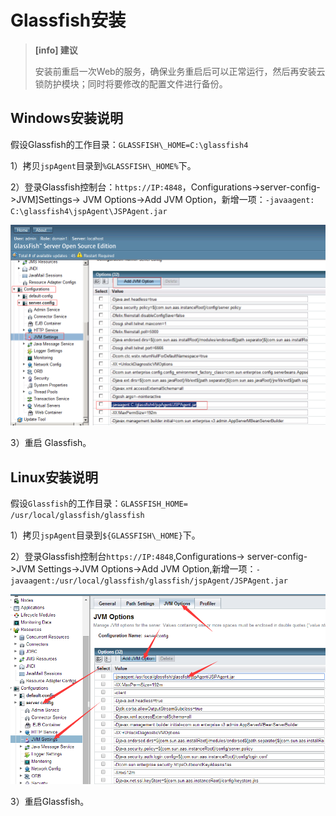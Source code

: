 # Glassfish安装
>**[info] 建议**
>
>安装前重启一次Web的服务，确保业务重启后可以正常运行，然后再安装云锁防护模块；同时将要修改的配置文件进行备份。

## Windows安装说明
假设Glassfish的工作目录：`GLASSFISH\_HOME=C:\glassfish4`

1）拷贝`jspAgent`目录到`%GLASSFISH\_HOME%`下。

2）登录Glassfish控制台：`https://IP:4848`，Configurations-&gt;server-config-&gt;JVM]Settings-&gt; JVM Options-&gt;Add JVM Option，新增一项：`-javaagent: C:\glassfish4\jspAgent\JSPAgent.jar`

![](/assets/GlassfishW.png)

3）重启 Glassfish。

## Linux安装说明

假设`Glassfish`的工作目录：`GLASSFISH_HOME= /usr/local/glassfish/glassfish`

1）拷贝`jspAgent`目录到`${GLASSFISH\_HOME}`下。

2）登录Glassfish控制台`https://IP:4848`,Configurations-&gt; server-config-&gt;JVM Settings-&gt;JVM Options-&gt;Add JVM Option,新增一项：`-javaagent:/usr/local/glassfish/glassfish/jspAgent/JSPAgent.jar`

![](/assets/GlassfishL.png)

3）重启Glassfish。

